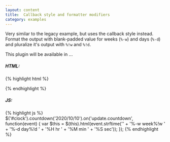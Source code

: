 ```yaml
---
layout: content
title:  Callback style and formatter modifiers
category: examples
---
```

Very similar to the legacy example, but uses the callback style instead. Format the output with blank-padded value for weeks (`%-w`) and days (`%-d`) and pluralize it's output with `%!w` and `%!d`.

<div class="example-blocks">
  This plugin will be available in ...
  <div id="clock"></div>
</div>

<script type="text/javascript">
  var sixMonths = new Date(new Date().valueOf() + 6 * 30 * 24 * 60 * 60 * 1000);

  $('#clock').countdown(sixMonths).on('update.countdown', function(event) {
    var $this = $(this).html(event.strftime(''
      + '<span>%-w</span> week%!w '
      + '<span>%-d</span> day%!d '
      + '<span>%H</span> hr '
      + '<span>%M</span> min '
      + '<span>%S</span> sec'));
  });
</script>

##### HTML:
{% highlight html %}
<div id="clock"></div>
{% endhighlight %}

##### JS:
{% highlight js %}
$('#clock').countdown('2020/10/10').on('update.countdown', function(event) {
  var $this = $(this).html(event.strftime(''
    + '<span>%-w</span> week%!w '
    + '<span>%-d</span> day%!d '
    + '<span>%H</span> hr '
    + '<span>%M</span> min '
    + '<span>%S</span> sec'));
});
{% endhighlight %}
